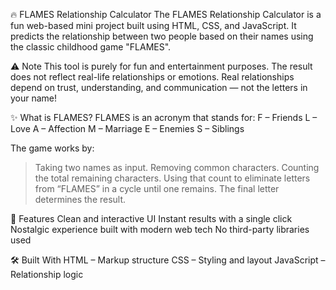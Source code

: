 🔥 FLAMES Relationship Calculator
The FLAMES Relationship Calculator is a fun web-based mini project built using HTML, CSS, and JavaScript. It predicts the relationship between two people based on their names using the classic childhood game "FLAMES".

⚠️ Note
This tool is purely for fun and entertainment purposes.
The result does not reflect real-life relationships or emotions. Real relationships depend on trust, understanding, and communication — not the letters in your name!

✨ What is FLAMES?
FLAMES is an acronym that stands for:
F – Friends
L – Love
A – Affection
M – Marriage
E – Enemies
S – Siblings

The game works by:

> Taking two names as input.
> Removing common characters.
> Counting the total remaining characters.
> Using that count to eliminate letters from “FLAMES” in a cycle until one remains.
> The final letter determines the result.

🚀 Features
Clean and interactive UI
Instant results with a single click
Nostalgic experience built with modern web tech
No third-party libraries used

🛠️ Built With
HTML – Markup structure
CSS – Styling and layout
JavaScript – Relationship logic
